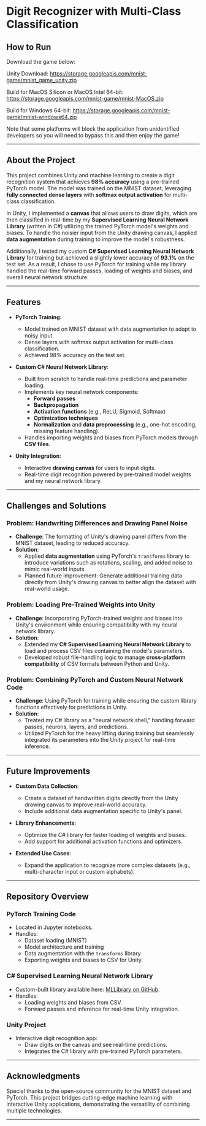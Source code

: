 # Digit Recognizer with Multi-Class Classification

## How to Run

Download the game below:

Unity Download: https://storage.googleapis.com/mnist-game/mnist_game_unity.zip

Build for MacOS Silicon or MacOS Intel 64-bit: https://storage.googleapis.com/mnist-game/mnist-MacOS.zip

Build for Windows 64-bit: https://storage.googleapis.com/mnist-game/mnist-windows64.zip

Note that some platforms will block the application from unidentified developers so you will need to bypass this and then enjoy the game!

---

## About the Project

This project combines Unity and machine learning to create a digit recognition system that achieves **98% accuracy** using a pre-trained PyTorch model. The model was trained on the MNIST dataset, leveraging **fully connected dense layers** with **softmax output activation** for multi-class classification. 

In Unity, I implemented a **canvas** that allows users to draw digits, which are then classified in real-time by my **Supervised Learning Neural Network Library** (written in C#) utilizing the trained PyTorch model's weights and biases. To handle the noisier input from the Unity drawing canvas, I applied **data augmentation** during training to improve the model's robustness.

Additionally, I tested my custom **C# Supervised Learning Neural Network Library** for training but achieved a slightly lower accuracy of **93.1%** on the test set. As a result, I chose to use PyTorch for training while my library handled the real-time forward passes, loading of weights and biases, and overall neural network structure.

---

## Features

- **PyTorch Training**:
  - Model trained on MNIST dataset with data augmentation to adapt to noisy input.
  - Dense layers with softmax output activation for multi-class classification.
  - Achieved 98% accuracy on the test set.

- **Custom C# Neural Network Library**:
  - Built from scratch to handle real-time predictions and parameter loading.
  - Implements key neural network components:
    - **Forward passes**
    - **Backpropagation**
    - **Activation functions** (e.g., ReLU, Sigmoid, Softmax)
    - **Optimization techniques**
    - **Normalization** and **data preprocessing** (e.g., one-hot encoding, missing feature handling).
  - Handles importing weights and biases from PyTorch models through **CSV files**.

- **Unity Integration**:
  - Interactive **drawing canvas** for users to input digits.
  - Real-time digit recognition powered by pre-trained model weights and my neural network library.

---

## Challenges and Solutions

### Problem: Handwriting Differences and Drawing Panel Noise
- **Challenge**: The formatting of Unity's drawing panel differs from the MNIST dataset, leading to reduced accuracy.
- **Solution**:
  - Applied **data augmentation** using PyTorch's `transforms` library to introduce variations such as rotations, scaling, and added noise to mimic real-world inputs.
  - Planned future improvement: Generate additional training data directly from Unity's drawing canvas to better align the dataset with real-world usage.

### Problem: Loading Pre-Trained Weights into Unity
- **Challenge**: Incorporating PyTorch-trained weights and biases into Unity's environment while ensuring compatibility with my neural network library.
- **Solution**:
  - Extended my **C# Supervised Learning Neural Network Library** to load and process CSV files containing the model's parameters.
  - Developed robust file-handling logic to manage **cross-platform compatibility** of CSV formats between Python and Unity.

### Problem: Combining PyTorch and Custom Neural Network Code
- **Challenge**: Using PyTorch for training while ensuring the custom library functions effectively for predictions in Unity.
- **Solution**:
  - Treated my C# library as a "neural network shell," handling forward passes, neurons, layers, and predictions.
  - Utilized PyTorch for the heavy lifting during training but seamlessly integrated its parameters into the Unity project for real-time inference.

---

## Future Improvements

- **Custom Data Collection**:
  - Create a dataset of handwritten digits directly from the Unity drawing canvas to improve real-world accuracy.
  - Include additional data augmentation specific to Unity's panel.

- **Library Enhancements**:
  - Optimize the C# library for faster loading of weights and biases.
  - Add support for additional activation functions and optimizers.

- **Extended Use Cases**:
  - Expand the application to recognize more complex datasets (e.g., multi-character input or custom alphabets).

---

## Repository Overview

### PyTorch Training Code
- Located in Jupyter notebooks.
- Handles:
  - Dataset loading (MNIST)
  - Model architecture and training
  - Data augmentation with the `transforms` library
  - Exporting weights and biases to CSV for Unity.

### C# Supervised Learning Neural Network Library
- Custom-built library available here: [MLLibrary on GitHub](https://github.com/yckamra/MLLibrary).
- Handles:
  - Loading weights and biases from CSV.
  - Forward passes and inference for real-time Unity integration.

### Unity Project
- Interactive digit recognition app:
  - Draw digits on the canvas and see real-time predictions.
  - Integrates the C# library with pre-trained PyTorch parameters.

---

## Acknowledgments

Special thanks to the open-source community for the MNIST dataset and PyTorch. This project bridges cutting-edge machine learning with interactive Unity applications, demonstrating the versatility of combining multiple technologies.

---
